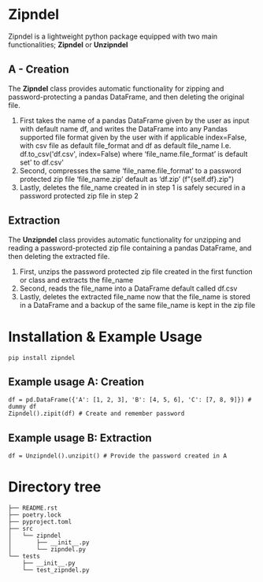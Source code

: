 # Zipndel

Zipndel is a lightweight python package equipped with two main functionalities; **Zipndel** or **Unzipndel**

## A - Creation
The **Zipndel** class provides automatic functionality for zipping and password-protecting a pandas DataFrame, and then deleting the original file.
1. First takes the name of a pandas DataFrame given by the user as input with default name df, and writes the DataFrame into any Pandas supported file format given by the user with if applicable index=False, with csv file as default file_format and df as default file_name I.e. df.to_csv('df.csv', index=False) where ‘file_name.file_format’ is default set’ to df.csv' 
2. Second, compresses the same ‘file_name.file_format’ to a password protected zip file ‘file_name.zip’ default as ‘df.zip’ (f"{self.df}.zip")
3. Lastly, deletes the file_name created in in step 1 is safely secured in a password protected zip file in step 2

## Extraction
The **Unzipndel** class provides automatic functionality for unzipping and reading a password-protected zip file containing a pandas DataFrame, and then deleting the extracted file.
1. First, unzips the password protected zip file created in the first function or class and extracts the file_name
2. Second, reads the file_name into a DataFrame default called df.csv
3. Lastly, deletes the extracted file_name now that the file_name is stored in a DataFrame and a backup of the same file_name is kept in the zip file

# Installation & Example Usage
`pip install zipndel`

## Example usage A: Creation
```df = pd.DataFrame({'A': [1, 2, 3], 'B': [4, 5, 6], 'C': [7, 8, 9]}) # dummy df``` <br>
```Zipndel().zipit(df) # Create and remember password```

## Example usage B: Extraction
```df = Unzipndel().unzipit() # Provide the password created in A``` 


# Directory tree
```
├── README.rst
├── poetry.lock
├── pyproject.toml
├── src
│   └── zipndel
│       ├── __init__.py
│       └── zipndel.py
└── tests
    ├── __init__.py
    └── test_zipndel.py
```  
